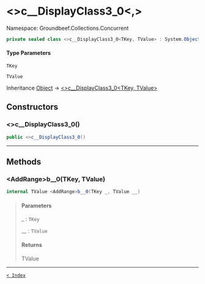 # &lt;&gt;c__DisplayClass3_0&lt;,&gt;

Namespace: Groundbeef.Collections.Concurrent

```csharp
private sealed class <>c__DisplayClass3_0<TKey, TValue> : System.Object
```

#### Type Parameters

`TKey`<br>

`TValue`<br>

Inheritance [Object](https://docs.microsoft.com/en-us/dotnet/api/system.object) → [&lt;&gt;c__DisplayClass3_0&lt;TKey, TValue&gt;]({}c__DisplayClass3_0-2.md)

## Constructors

### &lt;&gt;c__DisplayClass3_0()

```csharp
public <>c__DisplayClass3_0()
```

> 

---

## Methods

### &lt;AddRange&gt;b__0(TKey, TValue)

```csharp
internal TValue <AddRange>b__0(TKey _, TValue __)
```

> #### Parameters
> 
> _ : `TKey`<br>
> 
> __ : `TValue`<br>
> 
> #### Returns
> 
> TValue<br>
> 

---

[`< Index`](..\index.md)
